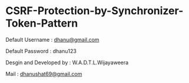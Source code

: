 # CSRF-Protection-by-Synchronizer-Token-Pattern

Default Username : dhanu@gmail.com

Default Password : dhanu123

Desgin and Developed by : W.A.D.T.L.Wijayaweera

Mail : dhanushat69@gmail.com
